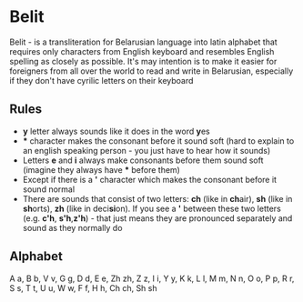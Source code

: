 Belit
=====

Belit - is a transliteration for Belarusian language into latin alphabet that requires only characters from English keyboard and resembles English spelling as closely as possible. It's may intention is to make it easier for foreigners from all over the world to read and write in Belarusian, especially if they don't have cyrilic letters on their keyboard

Rules
-----

*   **y** letter always sounds like it does in the word **y**es
*   **\*** character makes the consonant before it sound soft (hard to explain to an english speaking person - you just have to hear how it sounds)
*   Letters **e** and **i** always make consonants before them sound soft (imagine they always have **\*** before them)
*   Except if there is a **'** character which makes the consonant before it sound normal
*   There are sounds that consist of two letters: **ch** (like in **ch**air), **sh** (like in **sh**orts), **zh** (like in deci**si**on). If you see a **'** between these two letters (e.g. **c'h**, **s'h**,**z'h**) - that just means they are pronounced separately and sound as they normally do

Alphabet
--------

A a, B b, V v, G g, D d, E e, Zh zh, Z z, I i, Y y, K k, L l, M m, N n, O o, P p, R r, S s, T t, U u, W w, F f, H h, Ch ch, Sh sh